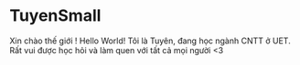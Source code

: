 # TuyenSmall

Xin chào thế giới ! Hello World!
Tôi là Tuyên, đang học ngành CNTT ở UET. Rất vui được học hỏi và làm quen với tất cả mọi người <3

